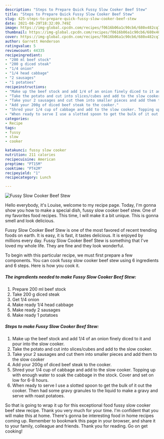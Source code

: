 ```yaml
---
description: "Steps to Prepare Quick Fussy Slow Cooker Beef Stew"
title: "Steps to Prepare Quick Fussy Slow Cooker Beef Stew"
slug: 425-steps-to-prepare-quick-fussy-slow-cooker-beef-stew
date: 2021-08-29T18:32:09.749Z
image: https://img-global.cpcdn.com/recipes/f0616b06a1c90cb6/680x482cq70/fussy-slow-cooker-beef-stew-recipe-main-photo.jpg
thumbnail: https://img-global.cpcdn.com/recipes/f0616b06a1c90cb6/680x482cq70/fussy-slow-cooker-beef-stew-recipe-main-photo.jpg
cover: https://img-global.cpcdn.com/recipes/f0616b06a1c90cb6/680x482cq70/fussy-slow-cooker-beef-stew-recipe-main-photo.jpg
author: Garrett Henderson
ratingvalue: 5
reviewcount: 44335
recipeingredient:
- "200 ml beef stock"
- "200 g diced steak"
- "1/4 onion"
- "1/4 head cabbage"
- "2 sausages"
- "1 potatoes"
recipeinstructions:
- "Make up the beef stock and add 1/4 of an onion finely diced to it and pour into the slow cooker."
- "Take the potato and cut into slices/cubes and add to the slow cooker."
- "Take your 2 sausages and cut them into smaller pieces and add them to the slow cooker"
- "Add your 200g of diced beef steak to the cooker."
- "Shred your 1/4 cup of cabbage and add to the slow cooker. Topping up with enough water to soak the cabbage in the stock. Cover and set on low for 6-8 hours."
- "When ready to serve I use a slotted spoon to get the bulk of it out the cooker. Then had some gravy granules to the liquid to make a gravy and serve with roast potatoes."
categories:
- Recipe
tags:
- fussy
- slow
- cooker

katakunci: fussy slow cooker 
nutrition: 211 calories
recipecuisine: American
preptime: "PT15M"
cooktime: "PT42M"
recipeyield: "1"
recipecategory: Lunch

---
```



![Fussy Slow Cooker Beef Stew](https://img-global.cpcdn.com/recipes/f0616b06a1c90cb6/680x482cq70/fussy-slow-cooker-beef-stew-recipe-main-photo.jpg)

Hello everybody, it's Louise, welcome to my recipe page. Today, I'm gonna show you how to make a special dish, fussy slow cooker beef stew. One of my favorites food recipes. This time, I will make it a bit unique. This is gonna smell and look delicious.



Fussy Slow Cooker Beef Stew is one of the most favored of recent trending foods on earth. It is easy, it is fast, it tastes delicious. It is enjoyed by millions every day. Fussy Slow Cooker Beef Stew is something that I've loved my whole life. They are fine and they look wonderful.


To begin with this particular recipe, we must first prepare a few components. You can cook fussy slow cooker beef stew using 6 ingredients and 6 steps. Here is how you cook it.

<!--inarticleads1-->

##### The ingredients needed to make Fussy Slow Cooker Beef Stew:

1. Prepare 200 ml beef stock
1. Take 200 g diced steak
1. Get 1/4 onion
1. Make ready 1/4 head cabbage
1. Make ready 2 sausages
1. Make ready 1 potatoes




<!--inarticleads2-->

##### Steps to make Fussy Slow Cooker Beef Stew:

1. Make up the beef stock and add 1/4 of an onion finely diced to it and pour into the slow cooker.
1. Take the potato and cut into slices/cubes and add to the slow cooker.
1. Take your 2 sausages and cut them into smaller pieces and add them to the slow cooker
1. Add your 200g of diced beef steak to the cooker.
1. Shred your 1/4 cup of cabbage and add to the slow cooker. Topping up with enough water to soak the cabbage in the stock. Cover and set on low for 6-8 hours.
1. When ready to serve I use a slotted spoon to get the bulk of it out the cooker. Then had some gravy granules to the liquid to make a gravy and serve with roast potatoes.




So that is going to wrap it up for this exceptional food fussy slow cooker beef stew recipe. Thank you very much for your time. I'm confident that you will make this at home. There's gonna be interesting food in home recipes coming up. Remember to bookmark this page in your browser, and share it to your family, colleague and friends. Thank you for reading. Go on get cooking!
